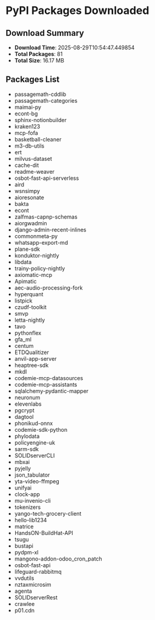 # PyPI Packages Downloaded

## Download Summary
- **Download Time**: 2025-08-29T10:54:47.449854
- **Total Packages**: 81
- **Total Size**: 16.17 MB

## Packages List
- passagemath-cddlib
- passagemath-categories
- maimai-py
- econt-bg
- sphinx-notionbuilder
- kraken123
- mcp-fofa
- basketball-cleaner
- m3-db-utils
- ert
- milvus-dataset
- cache-dit
- readme-weaver
- osbot-fast-api-serverless
- aird
- wsnsimpy
- aioresonate
- bakta
- econt
- zalfmas-capnp-schemas
- aiorgwadmin
- django-admin-recent-inlines
- commonmeta-py
- whatsapp-export-md
- plane-sdk
- konduktor-nightly
- libdata
- trainy-policy-nightly
- axiomatic-mcp
- Apimatic
- aec-audio-processing-fork
- hyperquant
- listpick
- czudf-toolkit
- smvp
- letta-nightly
- tavo
- pythonflex
- gfa_ml
- centum
- ETDQualitizer
- anvil-app-server
- heaptree-sdk
- mkdl
- codemie-mcp-datasources
- codemie-mcp-assistants
- sqlalchemy-pydantic-mapper
- neuronum
- elevenlabs
- pgcrypt
- dagtool
- phonikud-onnx
- codemie-sdk-python
- phylodata
- policyengine-uk
- sarm-sdk
- SOLIDserverCLI
- mbxai
- pyjelly
- json_tabulator
- yta-video-ffmpeg
- unifyai
- clock-app
- mu-invenio-cli
- tokenizers
- yango-tech-grocery-client
- hello-lib1234
- matrice
- HandsON-BuildHat-API
- tsugu
- bustapi
- pydpm-xl
- mangono-addon-odoo_cron_patch
- osbot-fast-api
- lifeguard-rabbitmq
- vvdutils
- nztaxmicrosim
- agenta
- SOLIDserverRest
- crawlee
- p01.cdn
